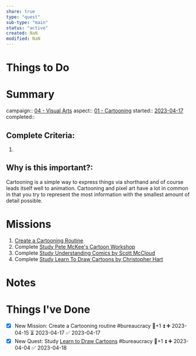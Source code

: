 ```yaml
---
share: true
type: "quest"
sub-type: "main"
status: "active"
created: NaN 
modified: NaN
---
```

 
 
# Things to Do

# Summary
campaign:: [04 - Visual Arts](04%20-%20Visual%20Arts.md)
aspect:: [01 - Cartooning](01%20-%20Cartooning.md)
started:: [2023-04-17](../../00%20-%20Life%20Management%20System/09%20-%20Daily%20Notes/2023-04-17.md)
completed::
## Complete Criteria:
1. 

## Why is this important?:
Cartooning is a simple way to express things via shorthand and of course leads itself well to animation. Cartooning and pixel art have a lot in common in that you try to represent the most information with the smallest amount of detail possible.

# Missions
1. [Create a Cartooning Routine](./Create%20a%20Cartooning%20Routine.md)
2. Complete [Study Pete McKee's Cartoon Workshop](./Study%20Pete%20McKee's%20Cartoon%20Workshop.md)
3. Complete [Study Understanding Comics by Scott McCloud](./Study%20Understanding%20Comics%20by%20Scott%20McCloud.md)
4. Complete [Study Learn To Draw Cartoons by Christopher Hart](../../Study%20Learn%20To%20Draw%20Cartoons%20by%20Christopher%20Hart.md)

# Notes

# Things I've Done
- [x] New Mission: Create a Cartooning routine #bureaucracy 🥄+1 ⏫ ➕ 2023-04-15 ⏳ 2023-04-17 ✅ 2023-04-17
- [x] New Quest: Study [Learn to Draw Cartoons](../../04%20-%20Recreation%20%F0%9F%8E%8A/05%20-%20Reading%20%F0%9F%93%96/Learn%20to%20Draw%20Cartoons%20-%20Christopher%20Hart.md) #bureaucracy 🥄+1 ⏫ ➕ 2023-04-04 ✅ 2023-04-18